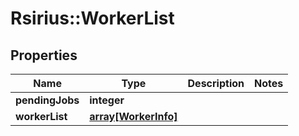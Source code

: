 # Rsirius::WorkerList


## Properties
Name | Type | Description | Notes
------------ | ------------- | ------------- | -------------
**pendingJobs** | **integer** |  | 
**workerList** | [**array[WorkerInfo]**](WorkerInfo.md) |  | 


